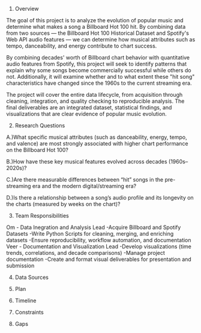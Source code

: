 1. Overview

The goal of this project is to analyze the evolution of popular music and determine what makes a song a Billboard Hot 100 hit. By combining data from two sources — the Billboard Hot 100 Historical Dataset and Spotify's Web API audio features — we can determine how musical attributes such as tempo, danceability, and energy contribute to chart success.

By combining decades' worth of Billboard chart behavior with quantitative audio features from Spotify, this project will seek to identify patterns that explain why some songs become commercially successful while others do not. Additionally, it will examine whether and to what extent these "hit song" characteristics have changed since the 1960s to the current streaming era.

The project will cover the entire data lifecycle, from acquisition through cleaning, integration, and quality checking to reproducible analysis. The final deliverables are an integrated dataset, statistical findings, and visualizations that are clear evidence of popular music evolution.

2. Research Questions

A.)What specific musical attributes (such as danceability, energy, tempo, and valence) are most strongly associated with higher chart performance on the Billboard Hot 100?

B.)How have these key musical features evolved across decades (1960s–2020s)?

C.)Are there measurable differences between “hit” songs in the pre-streaming era and the modern digital/streaming era?

D.)Is there a relationship between a song’s audio profile and its longevity on the charts (measured by weeks on the chart)?

3. Team Responsibilities

Om - Data Inegration and Analysis Lead
  -Acquire Billboard and Spotify Datasets
  -Write Python Scripts for cleaning, merging, and enriching datasets
  -Ensure reproducibility, workflow automation, and documentation
Veer - Documentation and Visualization Lead
  -Develop visualizations (time trends, correlations, and decade comparisons)
  -Manage project documentation
  -Create and format visual deliverables for presentation and submission

4. Data Sources

5. Plan

6. Timeline

7. Constraints

8. Gaps
